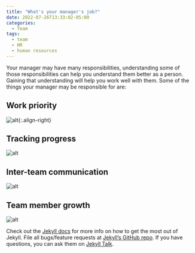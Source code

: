 ```yaml
---
title: "What's your manager's job?"
date: 2022-07-26T13:33:02-05:00
categories:
  - Team
tags:
  - team
  - HR
  - human resources
---
```


Your manager may have many responsibilities, understanding some of those responsibilities can help you understand them better as a person. Gaining that understanding will help you work well with them. Some of the things your manager may be responsible for are:


## Work priority

![alt]({{site.url}}{{site.baseurl}}/assets/images/work-priority-300x200.png){:.align-right}


## Tracking progress

![alt]({{site.url}}{{site.baseurl}}/assets/images/track-progress.png)


## Inter-team communication

![alt]({{site.url}}{{site.baseurl}}/assets/images/inter-team-comm.png)


## Team member growth

![alt]({{site.url}}{{site.baseurl}}/assets/images/team-member-growth.png)


Check out the [Jekyll docs][jekyll-docs] for more info on how to get the most out of Jekyll. File all bugs/feature requests at [Jekyll’s GitHub repo][jekyll-gh]. If you have questions, you can ask them on [Jekyll Talk][jekyll-talk].

[jekyll-docs]: https://jekyllrb.com/docs/home
[jekyll-gh]:   https://github.com/jekyll/jekyll
[jekyll-talk]: https://talk.jekyllrb.com/
